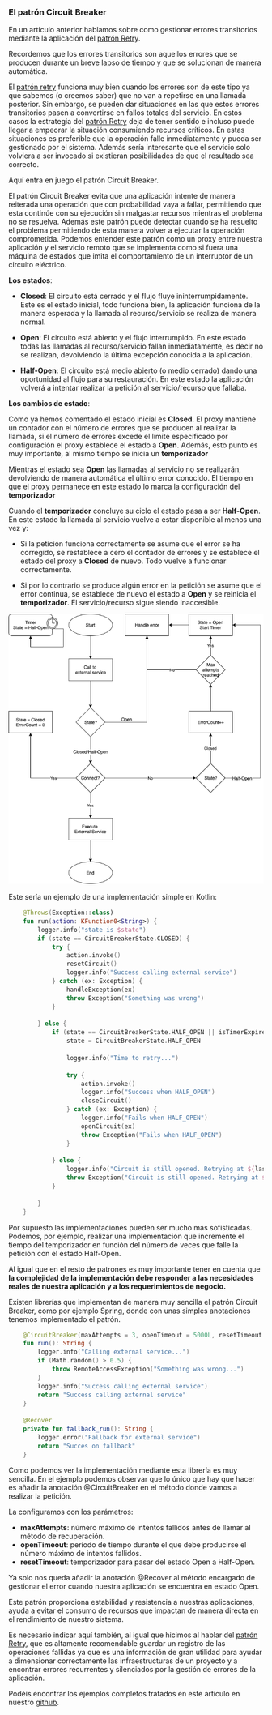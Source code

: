 ### El patrón Circuit Breaker

En un artículo anterior hablamos sobre como gestionar errores transitorios mediante la aplicación del [patrón Retry].

Recordemos que los errores transitorios son aquellos errores que se producen durante un breve lapso de tiempo y que se solucionan de manera automática.

El [patrón retry] funciona muy bien cuando los errores son de este tipo ya que sabemos (o creemos saber) que no van a repetirse en una llamada posterior. 
Sin embargo, se pueden dar situaciones en las que estos errores transitorios pasen a convertirse en fallos totales del servicio. En estos casos la estrategia del [patrón Retry] deja de tener sentido e incluso puede llegar a empeorar la situación consumiendo recursos críticos. En estas situaciones es preferible que la operación falle inmediatamente y pueda ser gestionado por el sistema. Además sería interesante que el servicio solo volviera a ser invocado si existieran posibilidades de que el resultado sea correcto. 

Aquí entra en juego el patrón Circuit Breaker.

El patrón Circuit Breaker evita que una aplicación intente de manera reiterada una operación que con probabilidad vaya a fallar, permitiendo que esta continúe con su ejecución sin malgastar recursos mientras el problema no se resuelva. Además este patrón puede detectar cuando se ha resuelto el problema permitiendo de esta manera volver a ejecutar la operación comprometida. Podemos entender este patrón como un proxy entre nuestra aplicación y el servicio remoto que se implementa como si fuera una máquina de estados que imita el comportamiento de un interruptor de un circuito eléctrico.

__Los estados__:

* **Closed**: El circuito está cerrado y el flujo fluye ininterrumpidamente. Este es el estado inicial, todo funciona bien, la aplicación funciona de la manera esperada y la llamada al recurso/servicio se realiza de manera normal. 

* **Open**: El circuito está abierto y el flujo interrumpido. En este estado todas las llamadas al recurso/servicio fallan inmediatamente, es decir no se realizan, devolviendo la última excepción conocida a la aplicación. 

* **Half-Open**:  El circuito está medio abierto (o medio cerrado) dando una oportunidad al flujo para su restauración. En este estado la aplicación volverá a intentar realizar la petición al servicio/recurso que fallaba.  

__Los cambios de estado__:

Como ya hemos comentado el estado inicial es **Closed**. El proxy mantiene un contador con el número de errores que se producen al realizar la llamada, si el número de errores excede el límite especificado por configuración el proxy establece el estado a **Open**. Además, esto punto es muy importante, 
al mismo tiempo se inicia un **temporizador** 

Mientras el estado sea **Open** las llamadas al servicio no se realizarán, devolviendo de manera automática el último error conocido. El tiempo en que el proxy permanece en este estado lo marca la configuración del **temporizador**

Cuando el **temporizador** concluye su ciclo el estado pasa a ser **Half-Open**. En este estado la llamada al servicio vuelve a estar disponible al menos una vez y:

* Si la petición funciona correctamente se asume que el error se ha corregido, se restablece a cero el contador de errores y se establece el estado del proxy a **Closed** de nuevo. Todo vuelve a funcionar correctamente. 

* Si por lo contrario se produce algún error en la petición se asume que el error continua, se establece de nuevo el estado a **Open** y se reinicia el **temporizador**. El servicio/recurso sigue siendo inaccesible.


<p align="center">
  <img src="https://raw.githubusercontent.com/ldavidgomez/circuit-breaker-pattern/master/circuit_breaker_flow.png">
</p>

Este sería un ejemplo de una implementación simple en Kotlin:

```kotlin
    @Throws(Exception::class)
    fun run(action: KFunction0<String>) {
        logger.info("state is $state")
        if (state == CircuitBreakerState.CLOSED) {
            try {
                action.invoke()
                resetCircuit()
                logger.info("Success calling external service")
            } catch (ex: Exception) {
                handleException(ex)
                throw Exception("Something was wrong")
            }

        } else {
            if (state == CircuitBreakerState.HALF_OPEN || isTimerExpired) {
                state = CircuitBreakerState.HALF_OPEN

                logger.info("Time to retry...")

                try {
                    action.invoke()
                    logger.info("Success when HALF_OPEN")
                    closeCircuit()
                } catch (ex: Exception) {
                    logger.info("Fails when HALF_OPEN")
                    openCircuit(ex)
                    throw Exception("Fails when HALF_OPEN")
                }

            } else {
                logger.info("Circuit is still opened. Retrying at ${lastFailure!!.plus(openTimeout)}")
                throw Exception("Circuit is still opened. Retrying at ${lastFailure!!.plus(openTimeout)}")
            }

        }
    }
```

Por supuesto las implementaciones pueden ser mucho más sofisticadas. Podemos, por ejemplo, realizar una implementación que incremente el tiempo del temporizador en función del número de veces que falle la petición con el estado Half-Open.

Al igual que en el resto de patrones es muy importante tener en cuenta que **la complejidad de la implementación debe responder a las necesidades reales de nuestra aplicación y a los requerimientos de negocio.**

Existen librerías que implementan de manera muy sencilla el patrón Circuit Breaker, como por ejemplo Spring, donde con unas simples anotaciones tenemos implementado el patrón.

```kotlin
    @CircuitBreaker(maxAttempts = 3, openTimeout = 5000L, resetTimeout = 20000L)
    fun run(): String {
        logger.info("Calling external service...")
        if (Math.random() > 0.5) {
            throw RemoteAccessException("Something was wrong...")
        }
        logger.info("Success calling external service")
        return "Success calling external service"
    }

    @Recover
    private fun fallback_run(): String {
        logger.error("Fallback for external service")
        return "Succes on fallback"
    }
```

Como podemos ver la implementación mediante esta librería es muy sencilla. En el ejemplo podemos observar que lo único que hay que hacer es añadir la anotación @CircuitBreaker en el método donde vamos a realizar la petición.

La configuramos con los parámetros:

* **maxAttempts**: número máximo de intentos fallidos antes de llamar al método de recuperación.
* **openTimeout**: periodo de tiempo durante el que debe producirse el número 
máximo de intentos fallidos.
* **resetTimeout**: temporizador para pasar del estado Open a Half-Open.

Ya solo nos queda añadir la anotación @Recover al método encargado de gestionar el error cuando nuestra aplicación se encuentra en estado Open.

Este patrón proporciona estabilidad y resistencia a nuestras aplicaciones, ayuda a evitar el consumo de recursos que impactan de manera directa en el rendimiento de nuestro sistema.

Es necesario indicar aquí también, al igual que hicimos al hablar del [patrón Retry], que es altamente recomendable guardar un registro de las operaciones fallidas ya que es una información de gran utilidad para ayudar a dimensionar correctamente las infraestructuras de un proyecto y a encontrar errores recurrentes y silenciados por la gestión de errores de la aplicación.

Podéis encontrar los ejemplos completos tratados en este artículo en nuestro [github].

### <a id="source-code"></a>

[github]: https://github.com/ldavidgomez/circuit-breaker-pattern


### <a id="source-code"></a>

[patrón Retry]: https://apiumhub.com/es/tech-blog-barcelona/el-patron-retry
